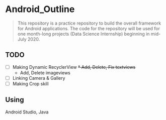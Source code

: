 # Android_Outline
>This repository is a practice repository to build the overall framework for Android applications. 
>The code for the repository will be used for one month-long projects (Data Science Internship) beginning in mid-July 2020.

## TODO
- [ ] Making Dynamic RecyclerView 
  ~~* Add, Delete, Fix textviews~~
  * Add, Delete imageviews
- [ ] Linking Camera & Gallery
- [ ] Making Crop skill

## Using
Android Studio, Java
